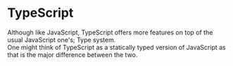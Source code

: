 # TypeScript

Although like JavaScript, TypeScript offers more features on top of the usual JavaScript one's; Type system.  
One might think of TypeScript as a statically typed version of JavaScript as that is the major difference between the two.  
